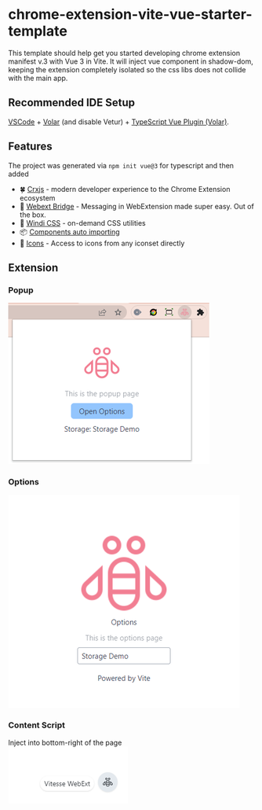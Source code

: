 # chrome-extension-vite-vue-starter-template

This template should help get you started developing chrome extension manifest v.3 with Vue 3 in Vite. It will inject
vue component in shadow-dom, keeping the extension completely isolated so the css libs does not collide with the main app.

## Recommended IDE Setup

[VSCode](https://code.visualstudio.com/) + [Volar](https://marketplace.visualstudio.com/items?itemName=Vue.volar) (and disable Vetur) + [TypeScript Vue Plugin (Volar)](https://marketplace.visualstudio.com/items?itemName=Vue.vscode-typescript-vue-plugin).

## Features
The project was generated via `npm init vue@3` for typescript and then added
- 🍀 [Crxjs](https://github.com/crxjs/chrome-extension-tools_) - modern developer experience to the Chrome Extension ecosystem
- 🛵 [Webext Bridge](https://github.com/zikaari/webext-bridge) - Messaging in WebExtension made super easy. Out of the box.
- 🍃 [Windi CSS](https://windicss.org/) - on-demand CSS utilities
- 📦 [Components auto importing](./src/components)
- 🌟 [Icons](./src/components) - Access to icons from any iconset directly

## Extension

### Popup
![](./docs/2022-09-22-08-59-54.png)

### Options
![](./docs/2022-09-22-09-01-40.png)

### Content Script
Inject into bottom-right of the page  
![](./docs/2022-09-22-09-02-44.png)

